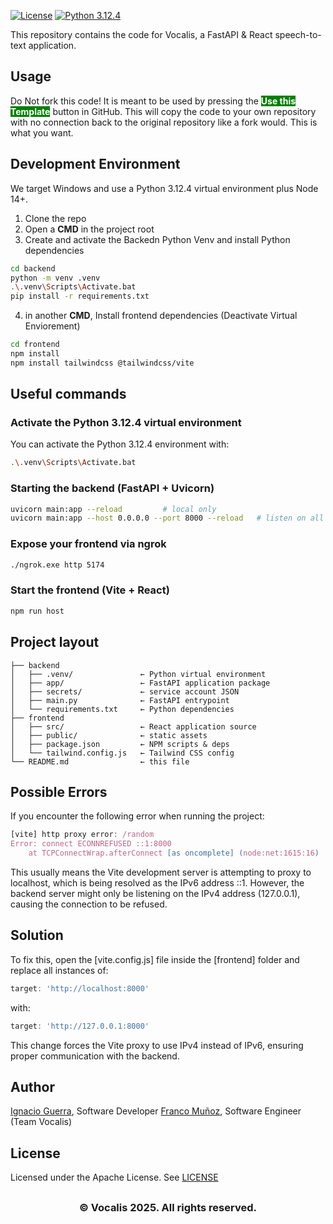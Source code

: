 [![License](https://img.shields.io/badge/License-Apache%202.0-blue.svg)](https://opensource.org/licenses/Apache-2.0)
[![Python 3.12.4](https://img.shields.io/badge/python-3.12.4-blue)](https://shields.io/)

This repository contains the code for Vocalis, a FastAPI & React speech-to-text application.

## Usage

Do Not fork this code! It is meant to be used by pressing the  <span style=color:white;background:green>**Use this Template**</span> button in GitHub. This will copy the code to your own repository with no connection back to the original repository like a fork would. This is what you want.

## Development Environment

We target Windows and use a Python 3.12.4 virtual environment plus Node 14+.

1. Clone the repo
2. Open a **CMD** in the project root
3. Create and activate the Backedn Python Venv and install Python dependencies
```bash
cd backend
python -m venv .venv
.\.venv\Scripts\Activate.bat
pip install -r requirements.txt
```

4. in another **CMD**, Install frontend dependencies (Deactivate Virtual Enviorement)
```bash
cd frontend
npm install
npm install tailwindcss @tailwindcss/vite
```

## Useful commands

### Activate the Python 3.12.4 virtual environment

You can activate the Python 3.12.4 environment with:

```bash
.\.venv\Scripts\Activate.bat
```

### Starting the backend (FastAPI + Uvicorn)

```bash
uvicorn main:app --reload         # local only
uvicorn main:app --host 0.0.0.0 --port 8000 --reload   # listen on all interfaces
```

### Expose your frontend via ngrok

```bash
./ngrok.exe http 5174
```

### Start the frontend (Vite + React)

```bash
npm run host
```

## Project layout

```text
├── backend
│   ├── .venv/               ← Python virtual environment
│   ├── app/                 ← FastAPI application package
│   ├── secrets/             ← service account JSON
│   ├── main.py              ← FastAPI entrypoint
│   └── requirements.txt     ← Python dependencies
├── frontend
│   ├── src/                 ← React application source
│   ├── public/              ← static assets
│   ├── package.json         ← NPM scripts & deps
│   └── tailwind.config.js   ← Tailwind CSS config
└── README.md                ← this file
```

## Possible Errors

If you encounter the following error when running the project:

```js
[vite] http proxy error: /random
Error: connect ECONNREFUSED ::1:8000
    at TCPConnectWrap.afterConnect [as oncomplete] (node:net:1615:16)
```

This usually means the Vite development server is attempting to proxy to localhost, which is being resolved as the IPv6 address ::1. However, the backend server might only be listening on the IPv4 address (127.0.0.1), causing the connection to be refused.

## Solution

To fix this, open the [vite.config.js] file inside the [frontend] folder and replace all instances of:

```js
target: 'http://localhost:8000'
```

with:

```js
target: 'http://127.0.0.1:8000'
```
This change forces the Vite proxy to use IPv4 instead of IPv6, ensuring proper communication with the backend.

## Author

[Ignacio Guerra](https://github.com/ChisZuzunaga), Software Developer [Franco Muñoz](https://github.com/TheSniperS2), Software Engineer (Team Vocalis)

## License

Licensed under the Apache License. See [LICENSE](LICENSE)

## <h3 align="center"> © Vocalis 2025. All rights reserved. <h3/>
